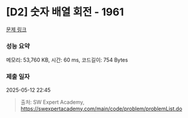 # [D2] 숫자 배열 회전 - 1961 

[문제 링크](https://swexpertacademy.com/main/code/problem/problemDetail.do?contestProbId=AV5Pq-OKAVYDFAUq) 

### 성능 요약

메모리: 53,760 KB, 시간: 60 ms, 코드길이: 754 Bytes

### 제출 일자

2025-05-12 22:45



> 출처: SW Expert Academy, https://swexpertacademy.com/main/code/problem/problemList.do
